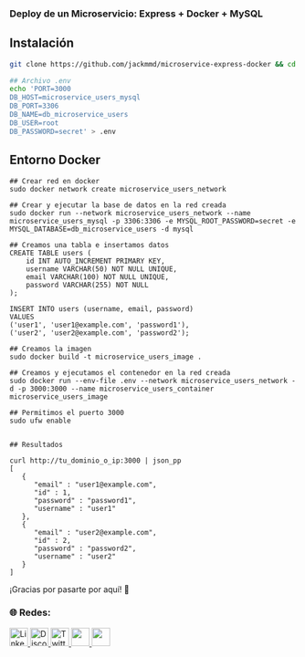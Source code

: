 ### Deploy de un Microservicio: Express + Docker + MySQL

## Instalación

```bash
git clone https://github.com/jackmmd/microservice-express-docker && cd microservice-express-docker

## Archivo .env
echo 'PORT=3000
DB_HOST=microservice_users_mysql
DB_PORT=3306
DB_NAME=db_microservice_users
DB_USER=root
DB_PASSWORD=secret' > .env

```
## Entorno Docker
```docker
## Crear red en docker
sudo docker network create microservice_users_network

## Crear y ejecutar la base de datos en la red creada
sudo docker run --network microservice_users_network --name microservice_users_mysql -p 3306:3306 -e MYSQL_ROOT_PASSWORD=secret -e MYSQL_DATABASE=db_microservice_users -d mysql

## Creamos una tabla e insertamos datos 
CREATE TABLE users (
    id INT AUTO_INCREMENT PRIMARY KEY,
    username VARCHAR(50) NOT NULL UNIQUE,
    email VARCHAR(100) NOT NULL UNIQUE,
    password VARCHAR(255) NOT NULL 
);

INSERT INTO users (username, email, password)
VALUES
('user1', 'user1@example.com', 'password1'),
('user2', 'user2@example.com', 'password2');

## Creamos la imagen
sudo docker build -t microservice_users_image .

## Creamos y ejecutamos el contenedor en la red creada
sudo docker run --env-file .env --network microservice_users_network -d -p 3000:3000 --name microservice_users_container microservice_users_image

## Permitimos el puerto 3000
sudo ufw enable


## Resultados

curl http://tu_dominio_o_ip:3000 | json_pp
[
   {
      "email" : "user1@example.com",
      "id" : 1,
      "password" : "password1",
      "username" : "user1"
   },
   {
      "email" : "user2@example.com",
      "id" : 2,
      "password" : "password2",
      "username" : "user2"
   }
]

```

¡Gracias por pasarte por aquí! 🤙

### 🌐 Redes:

<div>
<!-- .linkedin -->
 <a href="https://www.linkedin.com/in/duberly-mondragon" target="_blank" rel="noreferrer">
  <picture>
   <source media="(prefers-color-scheme: dark)" srcset="https://raw.githubusercontent.com/danielcranney/readme-generator/main/public/icons/socials/linkedin-dark.svg" />
   <source media="(prefers-color-scheme: light)" srcset="https://raw.githubusercontent.com/danielcranney/readme-generator/main/public/icons/socials/linkedin.svg" />
   <img src="https://raw.githubusercontent.com/danielcranney/readme-generator/main/public/icons/socials/linkedin.svg" width="32" height="32" alt="LinkedIn" />
  </picture>
 </a>
 <!-- .discord -->
 <a href="https://discord.com/users/duberly" target="_blank" rel="noreferrer">
  <picture>
   <source media="(prefers-color-scheme: dark)" srcset="https://raw.githubusercontent.com/danielcranney/readme-generator/main/public/icons/socials/discord.svg" />
   <source media="(prefers-color-scheme: light)" srcset="https://raw.githubusercontent.com/danielcranney/readme-generator/main/public/icons/socials/discord.svg" />
   <img src="https://raw.githubusercontent.com/danielcranney/readme-generator/main/public/icons/socials/discord.svg" width="32" height="32" alt="Discord" />
  </picture>
 </a>
 <!-- .x -->
 <a href="https://x.com/jackmmdx" target="_blank" rel="noreferrer">
  <picture>
   <source media="(prefers-color-scheme: dark)" srcset="https://raw.githubusercontent.com/danielcranney/readme-generator/main/public/icons/socials/twitter-dark.svg" />
   <source media="(prefers-color-scheme: light)" srcset="https://raw.githubusercontent.com/danielcranney/readme-generator/main/public/icons/socials/twitter.svg" />
   <img src="https://raw.githubusercontent.com/danielcranney/readme-generator/main/public/icons/socials/twitter.svg" width="32" height="32" alt="Twitter" />
  </picture>
   <!-- .Instagram -->
    <a href="http://www.instagram.com/jackmmdx" target="_blank" rel="noreferrer"> <picture> <source media="(prefers-color-scheme: dark)" srcset="https://raw.githubusercontent.com/danielcranney/readme-generator/main/public/icons/socials/instagram-dark.svg" /> <source media="(prefers-color-scheme: light)" srcset="https://raw.githubusercontent.com/danielcranney/readme-generator/main/public/icons/socials/instagram.svg" /> <img src="https://raw.githubusercontent.com/danielcranney/readme-generator/main/public/icons/socials/instagram.svg" width="32" height="32" /> </picture> </a>
  </picture>
 </a> 
    <!-- Tik tok -->
    <a href="https://www.tiktok.com/@jackmmd" target="_blank" rel="noreferrer"> 
    <picture> <source media="(prefers-color-scheme: dark)" srcset="https://cdnlogo.com/logos/t/69/tiktok-icon.svg" /> <source media="(prefers-color-scheme: light)" srcset="https://raw.githubusercontent.com/danielcranney/readme-generator/main/public/icons/socials/instagram.svg" /> <img src="https://cdnlogo.com/logos/t/69/tiktok-icon.svg" width="32" height="32" /> </picture> </a>
  </picture>
 </a> 

</div>